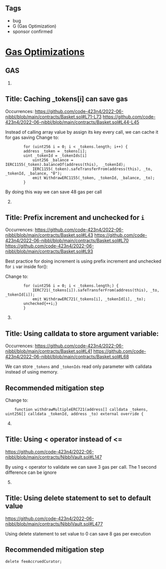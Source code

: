 ## Tags

- bug
- G (Gas Optimization)
- sponsor confirmed

# [Gas Optimizations](https://github.com/code-423n4/2022-06-nibbl-findings/issues/282) 

## GAS

1.
## Title: Caching _tokens[i] can save gas

Occurrences:
https://github.com/code-423n4/2022-06-nibbl/blob/main/contracts/Basket.sol#L71-L73
https://github.com/code-423n4/2022-06-nibbl/blob/main/contracts/Basket.sol#L44-L45


Instead of calling array value by assign its key every call, we can cache it for gas saving
Change to:
```
        for (uint256 i = 0; i < _tokens.length; i++) {
	    address _token = _tokens[i];
	    uint _tokenId = _tokenIds[i]
            uint256 _balance = IERC1155(_token).balanceOf(address(this),  _tokenId);
            IERC1155(_token).safeTransferFrom(address(this), _to, _tokenId, _balance, "0");
            emit WithdrawERC1155(_token, _tokenId, _balance, _to);
        }
```
By doing this way we can save 48 gas per call


2.
## Title: Prefix increment and unchecked for `i`

Occurrences:
https://github.com/code-423n4/2022-06-nibbl/blob/main/contracts/Basket.sol#L43
https://github.com/code-423n4/2022-06-nibbl/blob/main/contracts/Basket.sol#L70
https://github.com/code-423n4/2022-06-nibbl/blob/main/contracts/Basket.sol#L93

Best practice for doing increment is using prefix increment and unchecked for `i` var inside for():

Change to:
```
        for (uint256 i = 0; i < _tokens.length;) {
            IERC721(_tokens[i]).safeTransferFrom(address(this), _to, _tokenId[i]);
            emit WithdrawERC721(_tokens[i], _tokenId[i], _to);
	    unchecked{++i;}
        }
```


3.
## Title: Using calldata to store argument variable:

Occurrences:
https://github.com/code-423n4/2022-06-nibbl/blob/main/contracts/Basket.sol#L41
https://github.com/code-423n4/2022-06-nibbl/blob/main/contracts/Basket.sol#L68

We can store `_tokens` and `_tokenIds` read only parameter with calldata instead of using memory.

## Recommended mitigation step
Change to:
```
    function withdrawMultipleERC721(address[] calldata _tokens, uint256[] calldata _tokenId, address _to) external override {
```


4.
## Title: Using < operator instead of <=

https://github.com/code-423n4/2022-06-nibbl/blob/main/contracts/NibblVault.sol#L147

By using < operator to validate we can save 3 gas per call. The 1 second difference can be ignore


5.
## Title: Using delete statement to set to default value

https://github.com/code-423n4/2022-06-nibbl/blob/main/contracts/NibblVault.sol#L477

Using delete statement to set value to 0 can save 8 gas per execution

## Recommended mitigation step
```
delete feeAccruedCurator;
```

